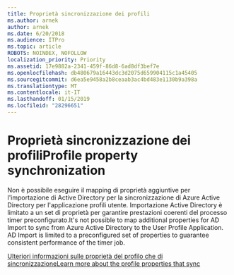 ```yaml
---
title: Proprietà sincronizzazione dei profili
ms.author: arnek
author: arnek
ms.date: 6/20/2018
ms.audience: ITPro
ms.topic: article
ROBOTS: NOINDEX, NOFOLLOW
localization_priority: Priority
ms.assetid: 17e9882a-2341-459f-86d8-6ad8df3bef7e
ms.openlocfilehash: db480679a16443dc3d2075d659904115c1a45405
ms.sourcegitcommit: d6ea5e9458a2b8ceaab3ac4bd483e1130b9a398a
ms.translationtype: MT
ms.contentlocale: it-IT
ms.lasthandoff: 01/15/2019
ms.locfileid: "28296651"
---
```

# <a name="profile-property-synchronization"></a><span data-ttu-id="b32bd-102">Proprietà sincronizzazione dei profili</span><span class="sxs-lookup"><span data-stu-id="b32bd-102">Profile property synchronization</span></span>

<span data-ttu-id="b32bd-p101">Non è possibile eseguire il mapping di proprietà aggiuntive per l'importazione di Active Directory per la sincronizzazione di Azure Active Directory per l'applicazione profili utente. Importazione Active Directory è limitato a un set di proprietà per garantire prestazioni coerenti del processo timer preconfigurato.</span><span class="sxs-lookup"><span data-stu-id="b32bd-p101">It's not possible to map additional properties for AD Import to sync from Azure Active Directory to the User Profile Application. AD Import is limited to a preconfigured set of properties to guarantee consistent performance of the timer job.</span></span>
  
[<span data-ttu-id="b32bd-105">Ulteriori informazioni sulle proprietà del profilo che di sincronizzazione</span><span class="sxs-lookup"><span data-stu-id="b32bd-105">Learn more about the profile properties that sync</span></span>](https://go.microsoft.com/fwlink/?linkid=875671)
  

